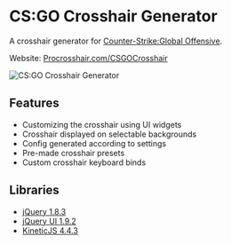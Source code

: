 CS:GO Crosshair Generator
=============

A crosshair generator for [Counter-Strike:Global Offensive](http://store.steampowered.com/app/730/).

Website: [Procrosshair.com/CSGOCrosshair](https://procrosshair.com/crosshaircsgo/)

![CS:GO Crosshair Generator][1]

## Features

* Customizing the crosshair using UI widgets
* Crosshair displayed on selectable backgrounds
* Config generated according to settings
* Pre-made crosshair presets
* Custom crosshair keyboard binds

## Libraries

* [jQuery 1.8.3](http://jquery.com/)
* [jQuery UI 1.9.2](http://jqueryui.com/)
* [KineticJS 4.4.3](http://kineticjs.com/)

 [1]: http://i.imgur.com/TimAZ6M.png?1
